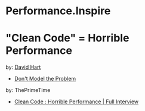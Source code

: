 # Performance.Inspire

# "Clean Code" = Horrible Performance
by: [David Hart](https://www.youtube.com/@davidhart1578)
- [Don't Model the Problem](https://youtu.be/WcAWZGyB32U)

by: ThePrimeTime
- [Clean Code : Horrible Performance | Full Interview](https://youtu.be/OtozASk68Os)
